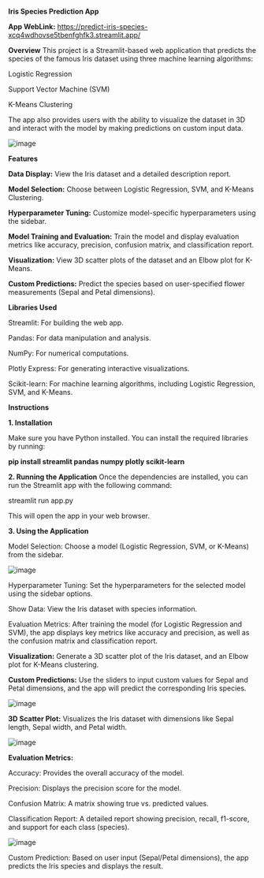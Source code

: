 ****Iris Species Prediction App****

**App WebLink:**  https://predict-iris-species-xcq4wdhovse5tbenfghfk3.streamlit.app/

**Overview**
This project is a Streamlit-based web application that predicts the species of the famous Iris dataset using three machine learning algorithms:

Logistic Regression

Support Vector Machine (SVM)

K-Means Clustering

The app also provides users with the ability to visualize the dataset in 3D and interact with the model by making predictions on custom input data.

![image](https://github.com/user-attachments/assets/033d3fd8-f971-47b7-ae23-d9c5266e99b5)


**Features**

**Data Display:** View the Iris dataset and a detailed description report.

**Model Selection:** Choose between Logistic Regression, SVM, and K-Means Clustering.

**Hyperparameter Tuning:** Customize model-specific hyperparameters using the sidebar.

**Model Training and Evaluation:** Train the model and display evaluation metrics like accuracy, precision, confusion matrix, and classification report.

**Visualization:** View 3D scatter plots of the dataset and an Elbow plot for K-Means.

**Custom Predictions:** Predict the species based on user-specified flower measurements (Sepal and Petal dimensions).

**Libraries Used**

Streamlit: For building the web app.

Pandas: For data manipulation and analysis.

NumPy: For numerical computations.

Plotly Express: For generating interactive visualizations.

Scikit-learn: For machine learning algorithms, including Logistic Regression, SVM, and K-Means.

**Instructions**

**1. Installation**

Make sure you have Python installed. You can install the required libraries by running:


**pip install streamlit pandas numpy plotly scikit-learn**

**2. Running the Application**
Once the dependencies are installed, you can run the Streamlit app with the following command:

streamlit run app.py

This will open the app in your web browser.

**3. Using the Application**

Model Selection: Choose a model (Logistic Regression, SVM, or K-Means) from the sidebar.

![image](https://github.com/user-attachments/assets/0feaf799-d99c-4330-a2c8-87afebe7d9f9)


Hyperparameter Tuning: Set the hyperparameters for the selected model using the sidebar options.

Show Data: View the Iris dataset with species information.

Evaluation Metrics: After training the model (for Logistic Regression and SVM), the app displays key metrics like accuracy and precision, as well as the confusion matrix and classification report.

**Visualization:** Generate a 3D scatter plot of the Iris dataset, and an Elbow plot for K-Means clustering.

**Custom Predictions:** Use the sliders to input custom values for Sepal and Petal dimensions, and the app will predict the corresponding Iris species.

![image](https://github.com/user-attachments/assets/83648622-e17c-43b1-95ed-7ef9a7b063c4)


**3D Scatter Plot:** Visualizes the Iris dataset with dimensions like Sepal length, Sepal width, and Petal width.

![image](https://github.com/user-attachments/assets/c06a92c9-f7f8-4adb-866a-3ec7fed566ad)


**Evaluation Metrics:**

Accuracy: Provides the overall accuracy of the model.

Precision: Displays the precision score for the model.

Confusion Matrix: A matrix showing true vs. predicted values.

Classification Report: A detailed report showing precision, recall, f1-score, and support for each class (species).

![image](https://github.com/user-attachments/assets/473a0437-1aeb-40e7-8973-668a11824938)


Custom Prediction: Based on user input (Sepal/Petal dimensions), the app predicts the Iris species and displays the result.
